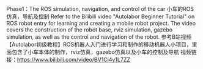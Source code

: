 Phase1：The ROS simulation, navigation, and control of the car
小车的ROS仿真，导航及控制
Refer to the Bilibili video "Autolabor Beginner Tutorial" on ROS robot entry for learning and creating a mobile robot project. 
The video covers the construction of the robot base, rviz simulation, gazebo simulation, as well as the control and navigation of the robot.
参考B站视频【Autolabor初级教程】ROS机器人入门进行学习和制作的移动机器人小项目，里面包含了小车本体的制作，rviz仿真，gazebo仿真以及小车的控制及导航
视频链接：https://www.bilibili.com/video/BV1Ci4y1L7ZZ
